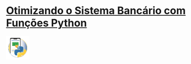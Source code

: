 # [Otimizando o Sistema Bancário com Funções Python](https://web.dio.me/project/otimizando-o-sistema-bancario-com-funcoes-python/learning/82a55799-cfb8-479d-85a3-4982e29c90ba)

<img src="image.png" width="64" height="64">
